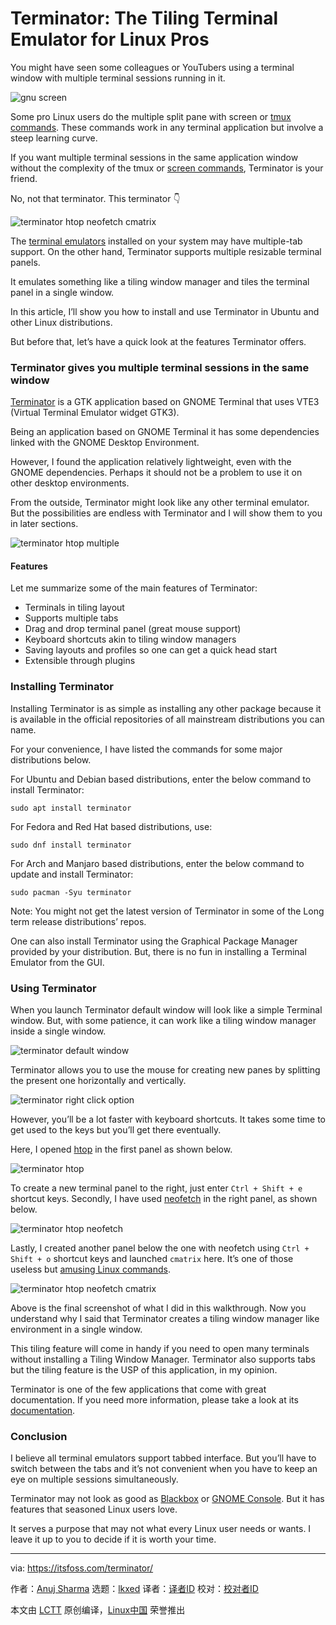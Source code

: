 [#]: subject: "Terminator: The Tiling Terminal Emulator for Linux Pros"
[#]: via: "https://itsfoss.com/terminator/"
[#]: author: "Anuj Sharma https://itsfoss.com/author/anuj/"
[#]: collector: "lkxed"
[#]: translator: " "
[#]: reviewer: " "
[#]: publisher: " "
[#]: url: " "

Terminator: The Tiling Terminal Emulator for Linux Pros
======

You might have seen some colleagues or YouTubers using a terminal window with multiple terminal sessions running in it.

![gnu screen][1]

Some pro Linux users do the multiple split pane with screen or [tmux commands][2]. These commands work in any terminal application but involve a steep learning curve.

If you want multiple terminal sessions in the same application window without the complexity of the tmux or [screen commands][3], Terminator is your friend.

 No, not that terminator. This terminator 👇

![terminator htop neofetch cmatrix][4]

The [terminal emulators][5] installed on your system may have multiple-tab support. On the other hand, Terminator supports multiple resizable terminal panels.

It emulates something like a tiling window manager and tiles the terminal panel in a single window. 

In this article, I’ll show you how to install and use Terminator in Ubuntu and other Linux distributions.

But before that, let’s have a quick look at the features Terminator offers.

### Terminator gives you multiple terminal sessions in the same window

[Terminator][6] is a GTK application based on GNOME Terminal that uses VTE3 (Virtual Terminal Emulator widget GTK3). 

Being an application based on GNOME Terminal it has some dependencies linked with the GNOME Desktop Environment.

However, I found the application relatively lightweight, even with the GNOME dependencies. Perhaps it should not be a problem to use it on other desktop environments.

From the outside, Terminator might look like any other terminal emulator. But the possibilities are endless with Terminator and I will show them to you in later sections.

![terminator htop multiple][7]

#### Features

Let me summarize some of the main features of Terminator:

- Terminals in tiling layout
- Supports multiple tabs
- Drag and drop terminal panel (great mouse support)
- Keyboard shortcuts akin to tiling window managers
- Saving layouts and profiles so one can get a quick head start
- Extensible through plugins

### Installing Terminator

Installing Terminator is as simple as installing any other package because it is available in the official repositories of all mainstream distributions you can name. 

For your convenience, I have listed the commands for some major distributions below.

For Ubuntu and Debian based distributions, enter the below command to install Terminator:

```
sudo apt install terminator
```

For Fedora and Red Hat based distributions, use:

```
sudo dnf install terminator
```

For Arch and Manjaro based distributions, enter the below command to update and install Terminator:

```
sudo pacman -Syu terminator
```

Note: You might not get the latest version of Terminator in some of the Long term release distributions’ repos.

One can also install Terminator using the Graphical Package Manager provided by your distribution. But, there is no fun in installing a Terminal Emulator from the GUI.

### Using Terminator

When you launch Terminator default window will look like a simple Terminal window. But, with some patience, it can work like a tiling window manager inside a single window.

![terminator default window][8]

Terminator allows you to use the mouse for creating new panes by splitting the present one horizontally and vertically.

![terminator right click option][9]

However, you’ll be a lot faster with keyboard shortcuts. It takes some time to get used to the keys but you’ll get there eventually.

Here, I opened [htop][10] in the first panel as shown below.

![terminator htop][11]

To create a new terminal panel to the right, just enter `Ctrl + Shift + e` shortcut keys. Secondly, I have used [neofetch][12] in the right panel, as shown below.

![terminator htop neofetch][13]

Lastly, I created another panel below the one with neofetch using `Ctrl + Shift + o` shortcut keys and launched `cmatrix` here. It’s one of those useless but [amusing Linux commands][14].

![terminator htop neofetch cmatrix][15]

Above is the final screenshot of what I did in this walkthrough. Now you understand why I said that Terminator creates a tiling window manager like environment in a single window.

This tiling feature will come in handy if you need to open many terminals without installing a Tiling Window Manager. Terminator also supports tabs but the tiling feature is the USP of this application, in my opinion.

Terminator is one of the few applications that come with great documentation. If you need more information, please take a look at its [documentation][16].

### Conclusion

I believe all terminal emulators support tabbed interface. But you’ll have to switch between the tabs and it’s not convenient when you have to keep an eye on multiple sessions simultaneously. 

Terminator may not look as good as [Blackbox][17] or [GNOME Console][18]. But it has features that seasoned Linux users love.

It serves a purpose that may not what every Linux user needs or wants. I leave it up to you to decide if it is worth your time.

--------------------------------------------------------------------------------

via: https://itsfoss.com/terminator/

作者：[Anuj Sharma][a]
选题：[lkxed][b]
译者：[译者ID](https://github.com/译者ID)
校对：[校对者ID](https://github.com/校对者ID)

本文由 [LCTT](https://github.com/LCTT/TranslateProject) 原创编译，[Linux中国](https://linux.cn/) 荣誉推出

[a]: https://itsfoss.com/author/anuj/
[b]: https://github.com/lkxed
[1]: https://itsfoss.com/wp-content/uploads/2022/11/gnu-screen.webp
[2]: https://linuxhandbook.com/tmux/
[3]: https://linuxhandbook.com/screen-command/
[4]: https://itsfoss.com/wp-content/uploads/2022/11/terminator-htop-neofetch-cmatrix.png
[5]: https://itsfoss.com/linux-terminal-emulators/
[6]: https://github.com/gnome-terminator/terminator
[7]: https://itsfoss.com/wp-content/uploads/2022/11/terminator-htop-multiple.png
[8]: https://itsfoss.com/wp-content/uploads/2022/11/terminator-default-window.png
[9]: https://itsfoss.com/wp-content/uploads/2022/11/terminator-right-click-option.png
[10]: https://itsfoss.com/use-htop/
[11]: https://itsfoss.com/wp-content/uploads/2022/11/terminator-htop.png
[12]: https://itsfoss.com/using-neofetch/
[13]: https://itsfoss.com/wp-content/uploads/2022/11/terminator-htop-neofetch.png
[14]: https://itsfoss.com/funny-linux-commands/
[15]: https://itsfoss.com/wp-content/uploads/2022/11/terminator-htop-neofetch-cmatrix.png
[16]: https://gnome-terminator.readthedocs.io/en/latest/
[17]: https://itsfoss.com/blackbox-terminal/
[18]: https://itsfoss.com/gnome-console/
